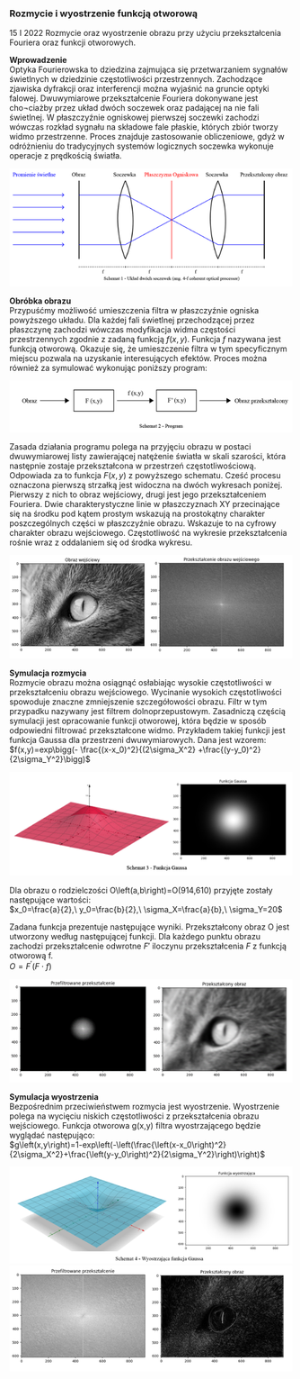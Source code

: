 ### Rozmycie i wyostrzenie funkcją otworową
15 I 2022
Rozmycie oraz wyostrzenie obrazu przy użyciu przekształcenia Fouriera oraz funkcji otworowych.

**Wprowadzenie**<br/>
Optyka Fourierowska to dziedzina zajmująca się przetwarzaniem sygnałów świetlnych 
w dziedzinie częstotliwości przestrzennych. Zachodzące zjawiska dyfrakcji oraz interferencji można wyjaśnić na gruncie optyki falowej. Dwuwymiarowe przekształcenie Fouriera dokonywane jest cho¬ciażby przez układ dwóch soczewek oraz padającej na nie fali świetlnej. W płaszczyźnie ogniskowej pierwszej  soczewki zachodzi wówczas rozkład sygnału na składowe fale płaskie, których zbiór tworzy widmo przestrzenne. Proces znajduje zastosowanie obliczeniowe, gdyż w odróżnieniu do tradycyjnych systemów logicznych soczewka wykonuje operacje z prędkością światła. 

![Schemat procesora typu 4-f](rw.rozmycie.i.wyostrzenie.funkcja.otworowa.1.png)

**Obróbka obrazu**<br/>
Przypuśćmy możliwość umieszczenia filtra w płaszczyźnie ogniska powyższego układu. 
Dla każdej fali świetlnej przechodzącej przez płaszczynę zachodzi wówczas modyfikacja widma częstości przestrzennych zgodnie z zadaną funkcją $f(x,y)$. Funkcja $f$ nazywana jest funkcją otworową. Okazuje się, 
że umieszczenie filtra w tym specyficznym miejscu pozwala na uzyskanie interesujących efektów. Proces można również za symulować wykonując poniższy program:

![Schemat programu do obóbki obrazu](rw.rozmycie.i.wyostrzenie.funkcja.otworowa.2.png)

Zasada działania programu polega na przyjęciu obrazu w postaci dwuwymiarowej listy zawierającej natężenie światła w skali szarości, która następnie zostaje przekształcona w przestrzeń częstotliwościową. Odpowiada za to funkcja $F(x,y)$ z powyższego schematu. Cześć procesu oznaczona pierwszą strzałką jest widoczna na dwóch wykresach poniżej. Pierwszy z nich to obraz wejściowy, drugi jest jego przekształceniem Fouriera. Dwie charakterystyczne linie w płaszczyznach XY przecinające się na środku pod kątem prostym wskazują na prostokątny charakter poszczególnych części w płaszczyźnie obrazu. Wskazuje to na cyfrowy charakter obrazu wejściowego. Częstotliwość na wykresie przekształcenia rośnie wraz z oddalaniem się od środka wykresu.

![Obraz i przekształcenie Fouriera dla obrazu](rw.rozmycie.i.wyostrzenie.funkcja.otworowa.3.png)

**Symulacja rozmycia**<br/>
Rozmycie obrazu można osiągnąć osłabiając wysokie częstotliwości w przekształceniu obrazu wejściowego. Wycinanie wysokich częstotliwości spowoduje znaczne zmniejszenie szczegółowości obrazu. Filtr w tym przypadku nazywany jest filtrem dolnoprzepustowym.
Zasadniczą częścią symulacji jest opracowanie funkcji otworowej, która będzie w sposób odpowiedni filtrować przekształcone widmo. Przykładem takiej funkcji jest funkcja Gaussa dla przestrzeni dwuwymiarowych. Dana jest wzorem: <br/>
$f(x,y)=exp\bigg(- \frac{(x-x_0)^2}{(2\sigma_X^2} +\frac{(y-y_0)^2}{2\sigma_Y^2}\bigg)$

![Kształt rozmywającej funkcji Gaussa](rw.rozmycie.i.wyostrzenie.funkcja.otworowa.4.png)

Dla obrazu o rodzielczości O\left(a,b\right)=O(914,610) przyjęte zostały następujące wartości:<br/>
$x_0=\frac{a}{2},\ y_0=\frac{b}{2},\ \sigma_X=\frac{a}{b},\ \sigma_Y=20$

Zadana funkcja prezentuje następujące wyniki. Przekształcony obraz O jest utworzony według następującej funkcji. Dla każdego punktu obrazu zachodzi przekształcenie odwrotne $F\prime$ iloczynu przekształcenia $F$
z funkcją otworową f.<br/>
$O=F^\prime (F\cdot f)$

![Przefiltrowane przekształcenie rozmycia oraz jego odwrotność Fouriera](rw.rozmycie.i.wyostrzenie.funkcja.otworowa.5.png)

**Symulacja wyostrzenia**<br/>
Bezpośrednim przeciwieństwem rozmycia jest wyostrzenie. Wyostrzenie polega na wycięciu niskich częstotliwości z przekształcenia obrazu wejściowego. Funkcja otworowa g(x,y) filtra wyostrzającego będzie wyglądać następująco:<br/>
$g\left(x,y\right)=1-exp\left(-\left(\frac{\left(x-x_0\right)^2}{2\sigma_X^2}+\frac{\left(y-y_0\right)^2}{2\sigma_Y^2}\right)\right)$

![Kształt wyostrzającej funkcji Gaussa](rw.rozmycie.i.wyostrzenie.funkcja.otworowa.6.png)
![Przefiltrowane przekształcenie wyostrzenia oraz jego odwrotność Fouriera](rw.rozmycie.i.wyostrzenie.funkcja.otworowa.7.png)